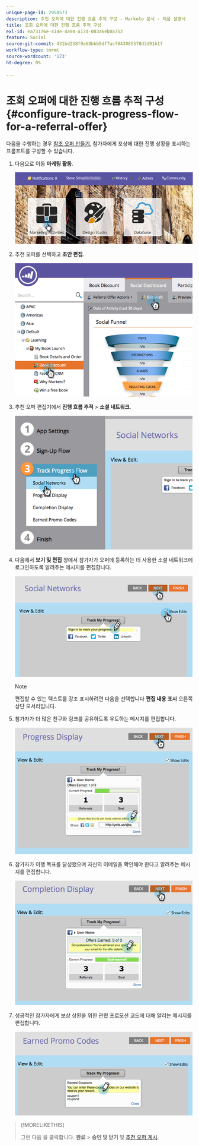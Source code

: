 ```yaml
---
unique-page-id: 2950573
description: 추천 오퍼에 대한 진행 흐름 추적 구성 - Marketo 문서 - 제품 설명서
title: 조회 오퍼에 대한 진행 흐름 추적 구성
exl-id: ea73176e-414e-4a90-a17d-083a6eb0a752
feature: Social
source-git-commit: 431bd258f9a68bbb9df7acf043085578d3d91b1f
workflow-type: tm+mt
source-wordcount: '173'
ht-degree: 0%

---
```


# 조회 오퍼에 대한 진행 흐름 추적 구성 {#configure-track-progress-flow-for-a-referral-offer}

다음을 수행하는 경우 [참조 오퍼 만들기](/help/marketo/product-docs/demand-generation/social/referral-offers/create-a-referral-offer.md), 참가자에게 포상에 대한 진행 상황을 표시하는 프롬프트를 구성할 수 있습니다.

1. 다음으로 이동 **마케팅 활동**.

   ![](assets/login-marketing-activities-4.png)

1. 추천 오퍼를 선택하고 **초안 편집**.

   ![](assets/image2014-9-22-14-3a35-3a31.png)

1. 추천 오퍼 편집기에서 **진행 흐름 추적** > **소셜 네트워크**.

   ![](assets/image2014-9-22-14-3a35-3a43.png)

1. 다음에서 **보기 및 편집** 창에서 참가자가 오퍼에 등록하는 데 사용한 소셜 네트워크에 로그인하도록 알려주는 메시지를 편집합니다.

   ![](assets/image2014-9-22-14-3a35-3a58.png)

   >[!NOTE]
   >
   >편집할 수 있는 텍스트를 강조 표시하려면 다음을 선택합니다 **편집 내용 표시** 오른쪽 상단 모서리입니다.

1. 참가자가 더 많은 친구와 링크를 공유하도록 유도하는 메시지를 편집합니다.

   ![](assets/image2014-9-22-14-3a36-3a22.png)

1. 참가자가 이행 목표를 달성했으며 자신의 이메일을 확인해야 한다고 알려주는 메시지를 편집합니다.

   ![](assets/image2014-9-22-14-3a36-3a36.png)

1. 성공적인 참가자에게 보상 상환을 위한 관련 프로모션 코드에 대해 알리는 메시지를 편집합니다.

   ![](assets/image2014-9-22-14-3a36-3a43.png)

>[!MORELIKETHIS]
>
>그런 다음 을 클릭합니다. **완료** > **승인 및 닫기** 및 [추천 오퍼 게시](/help/marketo/product-docs/demand-generation/social/referral-offers/publish-a-referral-offer.md).
